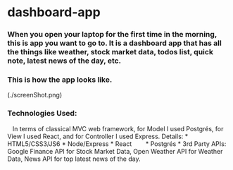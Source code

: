 # dashboard-app

### When you open your laptop for the first time in the morning, this is app you want to go to. It is a dashboard app that has all the things like weather, stock market data, todos list, quick note, latest news of the day, etc. 

### This is how the app looks like.
(./screenShot.png)

### Technologies Used:
    In terms of classical MVC web framework, for Model I used Postgrés, for View I used React, and for Controller I used Express.
    Details:
        * HTML5/CSS3/JS6
        * Node/Express
        * React
        * Postgrés
        * 3rd Party APIs: Google Finance API for Stock Market Data, Open Weather API for Weather Data, News API for top latest news of the day. 
        
